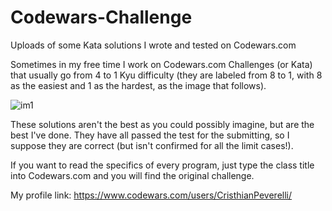 # Codewars-Challenge
Uploads of some Kata solutions I wrote and tested on Codewars.com

Sometimes in my free time I work on Codewars.com Challenges (or Kata) that usually go from 4 to 1 Kyu difficulty (they are labeled from 8 to 1, with 8 as the easiest and 1 as the hardest, as the image that follows).

![im1](https://user-images.githubusercontent.com/74914029/195337785-6443bf2f-aac5-4607-abaf-17515a5cbf77.png)

These solutions aren't the best as you could possibly imagine, but are the best I've done. They have all passed the test for the submitting, so I suppose they are correct (but isn't confirmed for all the limit cases!).

If you want to read the specifics of every program, just type the class title into Codewars.com and you will find the original challenge. 

My profile link: https://www.codewars.com/users/CristhianPeverelli/
